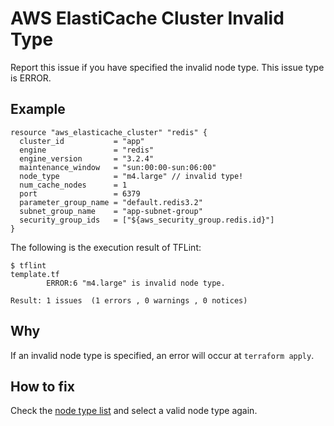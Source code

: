 # AWS ElastiCache Cluster Invalid Type
Report this issue if you have specified the invalid node type. This issue type is ERROR.

## Example
```
resource "aws_elasticache_cluster" "redis" {
  cluster_id           = "app"
  engine               = "redis"
  engine_version       = "3.2.4"
  maintenance_window   = "sun:00:00-sun:06:00"
  node_type            = "m4.large" // invalid type!
  num_cache_nodes      = 1
  port                 = 6379
  parameter_group_name = "default.redis3.2"
  subnet_group_name    = "app-subnet-group"
  security_group_ids   = ["${aws_security_group.redis.id}"]
}
```

The following is the execution result of TFLint:

```
$ tflint
template.tf
        ERROR:6 "m4.large" is invalid node type.

Result: 1 issues  (1 errors , 0 warnings , 0 notices)
```

## Why
If an invalid node type is specified, an error will occur at `terraform apply`.

## How to fix
Check the [node type list](https://aws.amazon.com/jp/elasticache/details/) and select a valid node type again.
